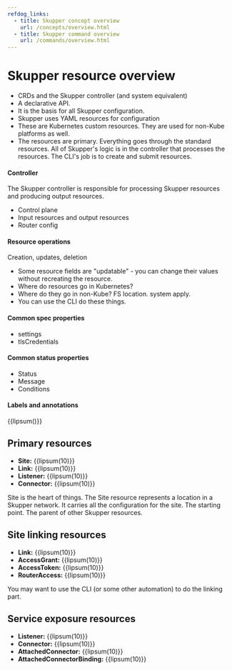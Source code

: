 ```yaml
---
refdog_links:
  - title: Skupper concept overview
    url: /concepts/overview.html
  - title: Skupper command overview
    url: /commands/overview.html
---
```


# Skupper resource overview

- CRDs and the Skupper controller (and system equivalent)
- A declarative API.
- It is the basis for all Skupper configuration.
- Skupper uses YAML resources for configuration
- These are Kubernetes custom resources.  They are used for non-Kube platforms as well.
- The resources are primary.  Everything goes through the standard
  resources.  All of Skupper's logic is in the controller that
  processes the resources.  The CLI's job is to create and submit
  resources.

#### Controller

The Skupper controller is responsible for processing Skupper resources
and producing output resources.

- Control plane
- Input resources and output resources
- Router config

#### Resource operations

Creation, updates, deletion

- Some resource fields are "updatable" - you can change their values
  without recreating the resource.
- Where do resources go in Kubernetes?
- Where do they go in non-Kube?  FS location.  system apply.
- You can use the CLI do these things.

#### Common spec properties

- settings
- tlsCredentials

#### Common status properties

- Status
- Message
- Conditions

#### Labels and annotations

{{lipsum()}}

## Primary resources

- **Site:** {{lipsum(10)}}
- **Link:** {{lipsum(10)}}
- **Listener:** {{lipsum(10)}}
- **Connector:** {{lipsum(10)}}

Site is the heart of things.  The Site resource represents a location
in a Skupper network.  It carries all the configuration for the site.
The starting point.  The parent of other Skupper resources.

## Site linking resources

- **Link:** {{lipsum(10)}}
- **AccessGrant:** {{lipsum(10)}}
- **AccessToken:** {{lipsum(10)}}
- **RouterAccess:** {{lipsum(10)}}

You may want to use the CLI (or some other automation) to do the
linking part.

## Service exposure resources

- **Listener:** {{lipsum(10)}}
- **Connector:** {{lipsum(10)}}
- **AttachedConnector:** {{lipsum(10)}}
- **AttachedConnectorBinding:** {{lipsum(10)}}

<!-- ## Hello World using YAML -->

<!-- Site West: -->

<!-- ~~~ -->
<!-- apiVersion: skupper.io/v2alpha1 -->
<!-- kind: Site -->
<!-- metadata: -->
<!--   name: west -->
<!--   namespace: hello-world-west -->
<!-- spec: -->
<!--   linkAccess: default -->
<!-- --- -->
<!-- apiVersion: skupper.io/v2alpha1 -->
<!-- kind: Listener -->
<!-- metadata: -->
<!--   name: backend -->
<!--   namespace: hello-world-west -->
<!-- spec: -->
<!--   routingKey: backend -->
<!--   port: 8080 -->
<!--   host: backend -->
<!-- ~~~ -->

<!-- ~~~ -->
<!-- skupper token issue ~/west-token.yaml -->
<!-- ~~~ -->

<!-- Site East: -->

<!-- ~~~ -->
<!-- apiVersion: skupper.io/v2alpha1 -->
<!-- kind: Site -->
<!-- metadata: -->
<!--   name: east -->
<!--   namespace: hello-world-east -->
<!-- --- -->
<!-- apiVersion: skupper.io/v2alpha1 -->
<!-- kind: Connector -->
<!-- metadata: -->
<!--   name: backend -->
<!--   namespace: hello-world-east -->
<!-- spec: -->
<!--   routingKey: backend -->
<!--   port: 8080 -->
<!--   selector: app=backend -->
<!-- ~~~ -->

<!-- ~~~ -->
<!-- skupper token redeem ~/west-token.yaml -->
<!-- ~~~ -->
